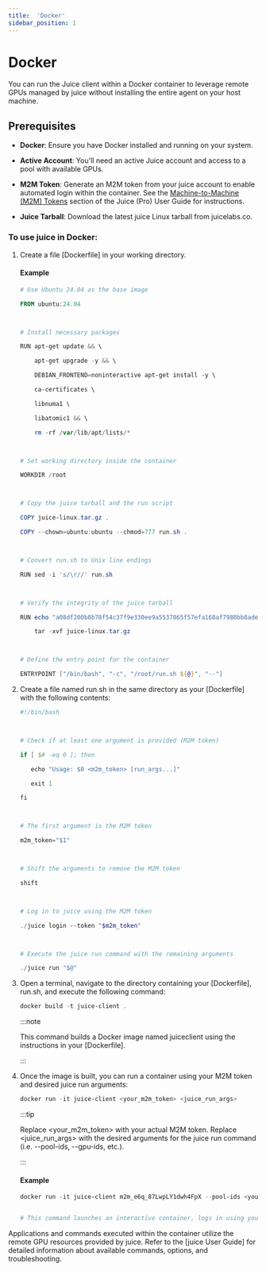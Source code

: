 ```yaml
---
title:  'Docker'
sidebar_position: 1
---
```

# Docker

You can run the Juice client within a Docker container to leverage remote GPUs managed by juice without installing the entire agent on your host machine. 

 
## Prerequisites 

- **Docker**: Ensure you have Docker installed and running on your system. 


- **Active Account**: You'll need an active Juice account and access to a pool with available GPUs. 

 
- **M2M Token**: Generate an M2M token from your juice account to enable automated login within the container. See the [Machine-to-Machine (M2M) Tokens](/docs/juice/pro-users/cli-app/m2m-tokens.md) section of the Juice (Pro) User Guide for instructions. 

 

- **Juice Tarball**: Download the latest juice Linux tarball from juicelabs.co.

### To use juice in Docker: 

1. Create a file [Dockerfile] in your working directory.

    #### Example
    
    ```powershell
    # Use Ubuntu 24.04 as the base image 

    FROM ubuntu:24.04 

    

    # Install necessary packages 

    RUN apt-get update && \ 

        apt-get upgrade -y && \ 

        DEBIAN_FRONTEND=noninteractive apt-get install -y \ 

        ca-certificates \ 

        libnuma1 \ 

        libatomic1 && \ 

        rm -rf /var/lib/apt/lists/* 

    

    # Set working directory inside the container 

    WORKDIR /root 

    

    # Copy the juice tarball and the run script 

    COPY juice-linux.tar.gz . 

    COPY --chown=ubuntu:ubuntu --chmod=777 run.sh . 

    

    # Convert run.sh to Unix line endings 

    RUN sed -i 's/\r//' run.sh 

    

    # Verify the integrity of the juice tarball 

    RUN echo "a08df200b8b78f54c37f9e330ee9a5537865f57efa168af7980bb8ade3d26e97 juice-linux.tar.gz" | sha256sum -c - && \ 

        tar -xvf juice-linux.tar.gz  

    

    # Define the entry point for the container 

    ENTRYPOINT ["/bin/bash", "-c", "/root/run.sh ${@}", "--"] 
    ```

2. Create a file named run.sh in the same directory as your [Dockerfile] with the following contents:

    ```powershell
    #!/bin/bash 

 

   # Check if at least one argument is provided (M2M token) 

   if [ $# -eq 0 ]; then 

       echo "Usage: $0 <m2m_token> [run_args...]" 

       exit 1 

   fi 

 

   # The first argument is the M2M token 

   m2m_token="$1" 

 

   # Shift the arguments to remove the M2M token 

   shift 

 

   # Log in to juice using the M2M token 

   ./juice login --token "$m2m_token" 

 

   # Execute the juice run command with the remaining arguments 

   ./juice run "$@" 
    ```

3. Open a terminal, navigate to the directory containing your [Dockerfile], run.sh, and execute the following command: 

    ```powershell
    docker build -t juice-client . 
    ```
    :::note

    This command builds a Docker image named juiceclient using the instructions in your [Dockerfile].

    :::

4. Once the image is built, you can run a container using your M2M token and desired juice run arguments:

    ```powershell
    docker run -it juice-client <your_m2m_token> <juice_run_args>
    ```
    :::tip
    
    Replace \<your_m2m_token\> with your actual M2M token. Replace \<juice_run_args\> with the desired arguments for the juice run command (i.e. --pool-ids, --gpu-ids, etc.).

    :::

    #### Example
    ```powershell
    docker run -it juice-client m2m_e6q_87LwpLY1dwh4FpX --pool-ids <your_pool_id> bash  


    # This command launches an interactive container, logs in using your M2M token, and executes the bash command inside the container. You can replace bash with any other juice command or application you want to run remotely. 
    ```

Applications and commands executed within the container utilize the remote GPU resources provided by juice. Refer to the [juice User Guide] for detailed information about available commands, options, and troubleshooting.
